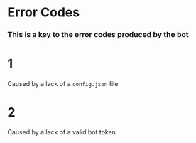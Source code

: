 # Error Codes
### This is a key to the error codes produced by the bot

# 1
Caused by a lack of a `config.json` file

# 2
Caused by a lack of a valid bot token